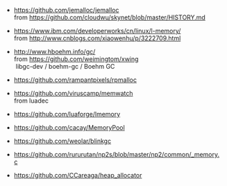 * https://github.com/jemalloc/jemalloc  
  from https://github.com/cloudwu/skynet/blob/master/HISTORY.md  

* https://www.ibm.com/developerworks/cn/linux/l-memory/  
  from http://www.cnblogs.com/xiaowenhu/p/3222709.html  

* http://www.hboehm.info/gc/  
  from https://github.com/weimingtom/xwing  
  libgc-dev / boehm-gc / Boehm GC
  
* https://github.com/rampantpixels/rpmalloc  

* https://github.com/viruscamp/memwatch  
from luadec  

* https://github.com/luaforge/lmemory  

* https://github.com/cacay/MemoryPool  

* https://github.com/weolar/blinkgc  

* https://github.com/rururutan/np2s/blob/master/np2/common/_memory.c  

* https://github.com/CCareaga/heap_allocator  
